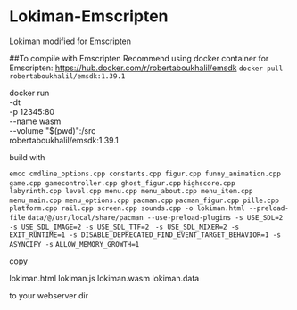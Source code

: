 # Lokiman-Emscripten
Lokiman modified for Emscripten

##To compile with Emscripten
Recommend using docker container for Emscripten: https://hub.docker.com/r/robertaboukhalil/emsdk
```docker pull robertaboukhalil/emsdk:1.39.1```

docker run \
    -dt \
    -p 12345:80 \
    --name wasm \
    --volume "$(pwd)":/src \
    robertaboukhalil/emsdk:1.39.1
 
    
 build with
 
 ```emcc cmdline_options.cpp constants.cpp figur.cpp funny_animation.cpp game.cpp gamecontroller.cpp ghost_figur.cpp```
 ```highscore.cpp labyrinth.cpp level.cpp menu.cpp menu_about.cpp menu_item.cpp menu_main.cpp menu_options.cpp pacman.cpp```
 ```pacman_figur.cpp pille.cpp platform.cpp rail.cpp screen.cpp sounds.cpp -o lokiman.html --preload-file```
 ```data/@/usr/local/share/pacman --use-preload-plugins -s USE_SDL=2 -s USE_SDL_IMAGE=2 -s USE_SDL_TTF=2 ```
 ```-s USE_SDL_MIXER=2 -s EXIT_RUNTIME=1 -s DISABLE_DEPRECATED_FIND_EVENT_TARGET_BEHAVIOR=1 -s ASYNCIFY -s```
 ```ALLOW_MEMORY_GROWTH=1```
 
 copy
 
 lokiman.html lokiman.js lokiman.wasm lokiman.data
 
 to your webserver dir
